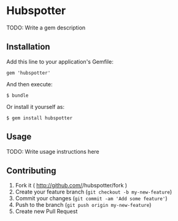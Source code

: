 # Hubspotter

TODO: Write a gem description

## Installation

Add this line to your application's Gemfile:

    gem 'hubspotter'

And then execute:

    $ bundle

Or install it yourself as:

    $ gem install hubspotter

## Usage

TODO: Write usage instructions here

## Contributing

1. Fork it ( http://github.com/<my-github-username>/hubspotter/fork )
2. Create your feature branch (`git checkout -b my-new-feature`)
3. Commit your changes (`git commit -am 'Add some feature'`)
4. Push to the branch (`git push origin my-new-feature`)
5. Create new Pull Request
